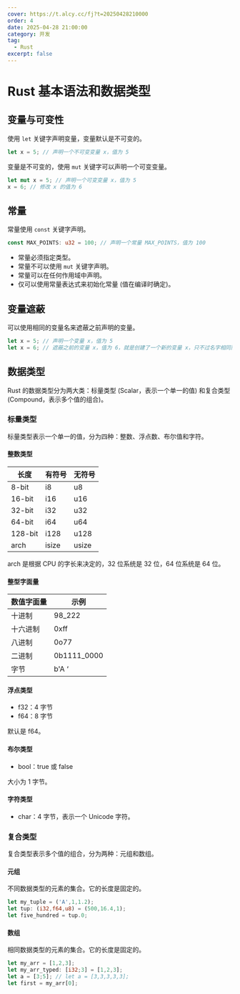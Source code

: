 ```yaml
---
cover: https://t.alcy.cc/fj?t=20250428210000
order: 4
date: 2025-04-28 21:00:00
category: 开发
tag:
  - Rust
excerpt: false
---
```


# Rust 基本语法和数据类型

## 变量与可变性

使用 `let` 关键字声明变量，变量默认是不可变的。

```rust
let x = 5; // 声明一个不可变变量 x，值为 5
```

变量是不可变的，使用 `mut` 关键字可以声明一个可变变量。

```rust
let mut x = 5; // 声明一个可变变量 x，值为 5
x = 6; // 修改 x 的值为 6
```

## 常量

常量使用 `const` 关键字声明。

```rust
const MAX_POINTS: u32 = 100; // 声明一个常量 MAX_POINTS，值为 100
```

+ 常量必须指定类型。
+ 常量不可以使用 `mut` 关键字声明。
+ 常量可以在任何作用域中声明。
+ 仅可以使用常量表达式来初始化常量 (值在编译时确定)。

## 变量遮蔽

可以使用相同的变量名来遮蔽之前声明的变量。

```rust
let x = 5; // 声明一个变量 x，值为 5
let x = 6; // 遮蔽之前的变量 x，值为 6，就是创建了一个新的变量 x，只不过名字相同而已
```

## 数据类型

Rust 的数据类型分为两大类：标量类型 (Scalar，表示一个单一的值) 和复合类型 (Compound，表示多个值的组合)。

### 标量类型

标量类型表示一个单一的值，分为四种：整数、浮点数、布尔值和字符。

#### 整数类型

|长度|有符号|无符号|
|---|---|---|
|8-bit|i8|u8|
|16-bit|i16|u16|
|32-bit|i32|u32|
|64-bit|i64|u64|
|128-bit|i128|u128|
|arch|isize|usize|

arch 是根据 CPU 的字长来决定的，32 位系统是 32 位，64 位系统是 64 位。

#### 整型字面量

|数值字面量|示例|
|---|---|
|十进制|98_222|
|十六进制|0xff|
|八进制|0o77|
|二进制|0b1111_0000|
|字节|b'A ‘|

#### 浮点类型

- f32：4 字节
- f64：8 字节

默认是 f64。

#### 布尔类型

- bool：true 或 false

大小为 1 字节。

#### 字符类型

- char：4 字节，表示一个 Unicode 字符。

### 复合类型

复合类型表示多个值的组合，分为两种：元组和数组。

#### 元组

不同数据类型的元素的集合。它的长度是固定的。

```rust
let my_tuple = ('A',1,1.2);
let tup: (i32,f64,u8) = (500,16.4,1);
let five_hundred = tup.0;
```

#### 数组

相同数据类型的元素的集合。它的长度是固定的。

```rust
let my_arr = [1,2,3];
let my_arr_typed: [i32;3] = [1,2,3];
let a = [3;5]; // let a = [3,3,3,3,3];
let first = my_arr[0];
```